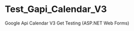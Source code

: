 Test_Gapi_Calendar_V3
=====================

Google Api Calendar V3 Get Testing (ASP.NET Web Forms)
